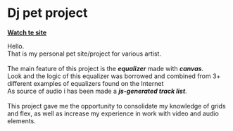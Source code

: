 # Dj pet project

[**Watch te site**](https://pt-zhovnir-portfolio-examples.web.app/)


Hello.</br>
That is my personal pet site/project for various artist.</br></br>
The main feature of this project is the ***equalizer*** made with ***canvas***.</br>
Look and the logic of this equalizer was borrowed and combined from 3+ different examples of equalizers found on the Internet</br>
As source of audio i has been made a ***js-generated track list***.</br></br>
This project gave me the opportunity to consolidate my knowledge of grids and flex, as well as increase my experience in work with video and audio elements.</br>


